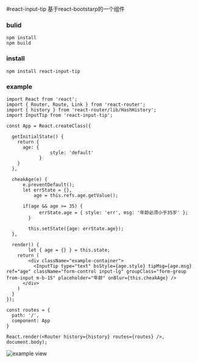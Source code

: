#react-input-tip
基于react-bootstarp的一个组件

### bulid
```
npm install
npm build
```

### install
```
npm install react-input-tip
```

### example
```
import React from 'react';
import { Router, Route, Link } from 'react-router';
import { history } from 'react-router/lib/HashHistory';
import InputTip from 'react-input-tip';

const App = React.createClass({

  getInitialState() {
    return {
      age: {
				style: 'default'
			}
    }
  },

  cheakAge(e) {
      e.preventDefault();
      let errState = {},
          age = this.refs.age.getValue();

      if(age && age >= 35) {
  			errState.age = { style: 'err', msg: '年龄必须小于35岁' };
  		}

  		this.setState({age: errState.age});
  },

  render() {
		let { age = {} } = this.state;
    return (
	    <div className="example-container">
	      <InputTip type="text" bsStyle={age.style} tipMsg={age.msg} ref="age" className="form-control input-lg" groupClass="form-group from-input m-b-15" placeholder="年龄" onBlur={this.cheakAge} />
      </div>
  	)
  }
});

const routes = {
  path: '/',
  component: App
}

React.render(<Router history={history} routes={routes} />, document.body);
```

![example view](http://git.oschina.net/uploads/images/2015/1214/143604_46082b35_300773.jpeg "example view")
